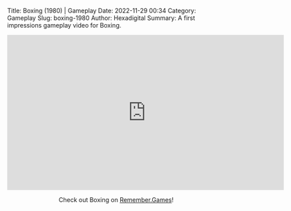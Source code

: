 Title: Boxing (1980) | Gameplay
Date: 2022-11-29 00:34
Category: Gameplay
Slug: boxing-1980
Author: Hexadigital
Summary: A first impressions gameplay video for Boxing.

<center><iframe src="https://www.youtube.com/embed/uYdCnugnVxg?feature=oembed" allow="accelerometer; autoplay; encrypted-media; gyroscope; picture-in-picture" width="640" height="360" frameborder="0"></iframe>

Check out Boxing on [Remember.Games](https://remember.games/game/7081/boxing/)!</center>

